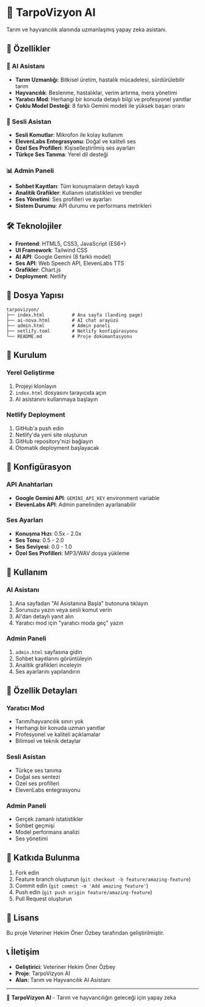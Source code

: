 # 🌾 TarpoVizyon AI

Tarım ve hayvancılık alanında uzmanlaşmış yapay zeka asistanı.

## 🚀 Özellikler

### 🤖 AI Asistanı
- **Tarım Uzmanlığı**: Bitkisel üretim, hastalık mücadelesi, sürdürülebilir tarım
- **Hayvancılık**: Beslenme, hastalıklar, verim artırma, mera yönetimi
- **Yaratıcı Mod**: Herhangi bir konuda detaylı bilgi ve profesyonel yanıtlar
- **Çoklu Model Desteği**: 8 farklı Gemini modeli ile yüksek başarı oranı

### 🎤 Sesli Asistan
- **Sesli Komutlar**: Mikrofon ile kolay kullanım
- **ElevenLabs Entegrasyonu**: Doğal ve kaliteli ses
- **Özel Ses Profilleri**: Kişiselleştirilmiş ses ayarları
- **Türkçe Ses Tanıma**: Yerel dil desteği

### 📊 Admin Paneli
- **Sohbet Kayıtları**: Tüm konuşmaların detaylı kaydı
- **Analitik Grafikler**: Kullanım istatistikleri ve trendler
- **Ses Yönetimi**: Ses profilleri ve ayarları
- **Sistem Durumu**: API durumu ve performans metrikleri

## 🛠️ Teknolojiler

- **Frontend**: HTML5, CSS3, JavaScript (ES6+)
- **UI Framework**: Tailwind CSS
- **AI API**: Google Gemini (8 farklı model)
- **Ses API**: Web Speech API, ElevenLabs TTS
- **Grafikler**: Chart.js
- **Deployment**: Netlify

## 📁 Dosya Yapısı

```
tarpovizyon/
├── index.html          # Ana sayfa (landing page)
├── ai-nova.html        # AI chat arayüzü
├── admin.html          # Admin paneli
├── netlify.toml        # Netlify konfigürasyonu
└── README.md           # Proje dokümantasyonu
```

## 🚀 Kurulum

### Yerel Geliştirme
1. Projeyi klonlayın
2. `index.html` dosyasını tarayıcıda açın
3. AI asistanını kullanmaya başlayın

### Netlify Deployment
1. GitHub'a push edin
2. Netlify'da yeni site oluşturun
3. GitHub repository'nizi bağlayın
4. Otomatik deployment başlayacak

## 🔧 Konfigürasyon

### API Anahtarları
- **Google Gemini API**: `GEMINI_API_KEY` environment variable
- **ElevenLabs API**: Admin panelinden ayarlanabilir

### Ses Ayarları
- **Konuşma Hızı**: 0.5x - 2.0x
- **Ses Tonu**: 0.5 - 2.0
- **Ses Seviyesi**: 0.0 - 1.0
- **Özel Ses Profilleri**: MP3/WAV dosya yükleme

## 📱 Kullanım

### AI Asistanı
1. Ana sayfadan "AI Asistanına Başla" butonuna tıklayın
2. Sorunuzu yazın veya sesli komut verin
3. AI'dan detaylı yanıt alın
4. Yaratıcı mod için "yaratıcı moda geç" yazın

### Admin Paneli
1. `admin.html` sayfasına gidin
2. Sohbet kayıtlarını görüntüleyin
3. Analitik grafikleri inceleyin
4. Ses ayarlarını yapılandırın

## 🎯 Özellik Detayları

### Yaratıcı Mod
- Tarım/hayvancılık sınırı yok
- Herhangi bir konuda uzman yanıtlar
- Profesyonel ve kaliteli açıklamalar
- Bilimsel ve teknik detaylar

### Sesli Asistan
- Türkçe ses tanıma
- Doğal ses sentezi
- Özel ses profilleri
- ElevenLabs entegrasyonu

### Admin Paneli
- Gerçek zamanlı istatistikler
- Sohbet geçmişi
- Model performans analizi
- Ses yönetimi

## 🤝 Katkıda Bulunma

1. Fork edin
2. Feature branch oluşturun (`git checkout -b feature/amazing-feature`)
3. Commit edin (`git commit -m 'Add amazing feature'`)
4. Push edin (`git push origin feature/amazing-feature`)
5. Pull Request oluşturun

## 📄 Lisans

Bu proje Veteriner Hekim Öner Özbey tarafından geliştirilmiştir.

## 📞 İletişim

- **Geliştirici**: Veteriner Hekim Öner Özbey
- **Proje**: TarpoVizyon AI
- **Alan**: Tarım ve Hayvancılık AI Asistanı

---

🌾 **TarpoVizyon AI** - Tarım ve hayvancılığın geleceği için yapay zeka 